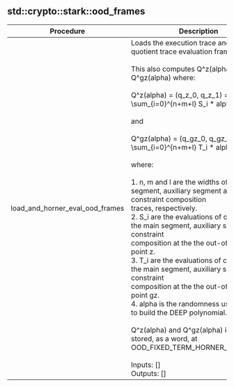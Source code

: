 
## std::crypto::stark::ood_frames
| Procedure | Description |
| ----------- | ------------- |
| load_and_horner_eval_ood_frames | Loads the execution trace and the quotient trace evaluation frames.<br /><br />This also computes Q^z(alpha) and Q^gz(alpha) where:<br /><br />Q^z(alpha) = (q_z_0, q_z_1) = \sum_{i=0}^{n+m+l} S_i * alpha^i<br /><br />and<br /><br />Q^gz(alpha) = (q_gz_0, q_gz_1) = \sum_{i=0}^{n+m+l} T_i * alpha^i<br /><br />where:<br /><br />1. n, m and l are the widths of the main segment, auxiliary segment and constraint composition<br />traces, respectively.<br />2. S_i are the evaluations of columns in the main segment, auxiliary segment and constraint<br />composition at the the out-of-domain point z.<br />3. T_i are the evaluations of columns in the main segment, auxiliary segment and constraint<br />composition at the the out-of-domain point gz.<br />4. alpha is the randomness used in order to build the DEEP polynomial.<br /><br />Q^z(alpha) and Q^gz(alpha) is then stored, as a word, at OOD_FIXED_TERM_HORNER_EVALS_PTR<br /><br />Inputs:  []<br />Outputs: []<br /> |
